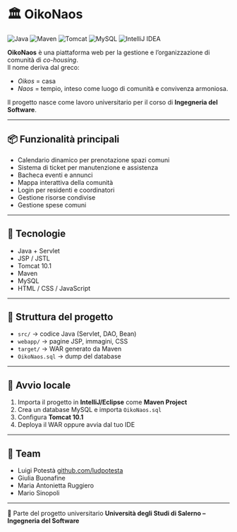 # 🏛️ OikoNaos

![Java](https://img.shields.io/badge/Java-ED8B00?style=for-the-badge&logo=openjdk&logoColor=white)
![Maven](https://img.shields.io/badge/Maven-C71A36?style=for-the-badge&logo=apachemaven&logoColor=white)
![Tomcat](https://img.shields.io/badge/Tomcat-FF9900?style=for-the-badge&logo=apachetomcat&logoColor=white)
![MySQL](https://img.shields.io/badge/MySQL-4479A1?style=for-the-badge&logo=mysql&logoColor=white)
![IntelliJ IDEA](https://img.shields.io/badge/IntelliJ_IDEA-000000?style=for-the-badge&logo=intellij-idea&logoColor=white)

**OikoNaos** è una piattaforma web per la gestione e l’organizzazione di comunità di *co-housing*.  
Il nome deriva dal greco:
- *Oikos* = casa
- *Naos* = tempio, inteso come luogo di comunità e convivenza armoniosa.

Il progetto nasce come lavoro universitario per il corso di **Ingegneria del Software**.

---

## 📦 Funzionalità principali
- Calendario dinamico per prenotazione spazi comuni
- Sistema di ticket per manutenzione e assistenza
- Bacheca eventi e annunci
- Mappa interattiva della comunità
- Login per residenti e coordinatori
- Gestione risorse condivise
- Gestione spese comuni

---

## 🔧 Tecnologie
- Java + Servlet
- JSP / JSTL
- Tomcat 10.1
- Maven
- MySQL
- HTML / CSS / JavaScript

---

## 📁 Struttura del progetto
- `src/` → codice Java (Servlet, DAO, Bean)
- `webapp/` → pagine JSP, immagini, CSS
- `target/` → WAR generato da Maven
- `OikoNaos.sql` → dump del database

---

## 🚀 Avvio locale
1. Importa il progetto in **IntelliJ/Eclipse** come **Maven Project**
2. Crea un database MySQL e importa `OikoNaos.sql`
3. Configura **Tomcat 10.1**
4. Deploya il WAR oppure avvia dal tuo IDE

---

## 👥 Team
- Luigi Potestà [github.com/ludpotesta](https://github.com/ludpotesta)
- Giulia Buonafine
- Maria Antonietta Ruggiero
- Mario Sinopoli

---

📖 Parte del progetto universitario **Università degli Studi di Salerno – Ingegneria del Software**